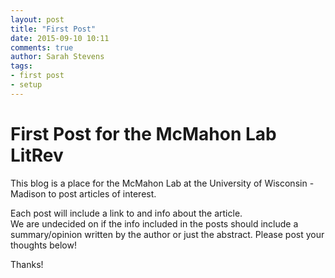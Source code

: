 ```yaml
---
layout: post
title: "First Post"
date: 2015-09-10 10:11
comments: true
author: Sarah Stevens
tags:
- first post
- setup
---
```


# First Post for the McMahon Lab LitRev

This blog is a place for the McMahon Lab at the University of Wisconsin - Madison to post articles of interest.

Each post will include a link to and info about the article.  
We are undecided on if the info included in the posts should include a summary/opinion written by the author or just the abstract.  Please post your thoughts below!

Thanks!
